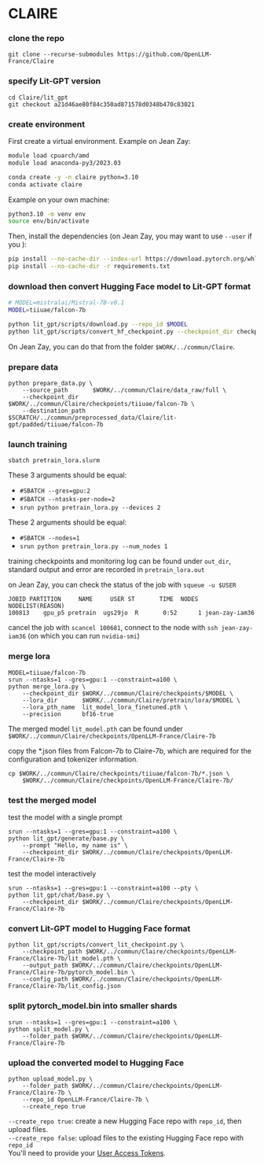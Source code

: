 # CLAIRE

### clone the repo
```
git clone --recurse-submodules https://github.com/OpenLLM-France/Claire
```

### specify Lit-GPT version
```
cd Claire/lit_gpt
git checkout a21d46ae80f84c350ad871578d0348b470c83021
```

### create environment

First create a virtual environment.
Example on Jean Zay:
```bash
module load cpuarch/amd
module load anaconda-py3/2023.03

conda create -y -n claire python=3.10
conda activate claire
```
Example on your own machine:
```bash
python3.10 -m venv env
source env/bin/activate
```

Then, install the dependencies (on Jean Zay, you may want to use `--user` if you ):
```bash
pip install --no-cache-dir --index-url https://download.pytorch.org/whl/nightly/cu118 --pre 'torch>=2.1.0dev'
pip install --no-cache-dir -r requirements.txt
```

### download then convert Hugging Face model to Lit-GPT format

```bash
# MODEL=mistralai/Mistral-7B-v0.1
MODEL=tiiuae/falcon-7b

python lit_gpt/scripts/download.py --repo_id $MODEL
python lit_gpt/scripts/convert_hf_checkpoint.py --checkpoint_dir checkpoints/$MODEL
```

On Jean Zay, you can do that from the folder `$WORK/../commun/Claire`.

### prepare data
```
python prepare_data.py \
    --source_path       $WORK/../commun/Claire/data_raw/full \
    --checkpoint_dir    $WORK/../commun/Claire/checkpoints/tiiuae/falcon-7b \
    --destination_path  $SCRATCH/../commun/preprocessed_data/Claire/lit-gpt/padded/tiiuae/falcon-7b
```

### launch training
```
sbatch pretrain_lora.slurm
```
These 3 arguments should be equal:
- `#SBATCH --gres=gpu:2`
- `#SBATCH --ntasks-per-node=2`
- `srun python pretrain_lora.py --devices 2`
  
These 2 arguments should be equal:
- `#SBATCH --nodes=1`
- `srun python pretrain_lora.py --num_nodes 1`

training checkpoints and monitoring log can be found under `out_dir`, standard output and error are recorded in `pretrain_lora.out`

on Jean Zay, you can check the status of the job with `squeue -u $USER`
```
JOBID PARTITION     NAME     USER ST       TIME  NODES NODELIST(REASON)
100813    gpu_p5 pretrain  ugs29jo  R       0:52      1 jean-zay-iam36
```
cancel the job with `scancel 100681`, connect to the node with `ssh jean-zay-iam36` (on which you can run `nvidia-smi`)


### merge lora
```
MODEL=tiiuae/falcon-7b
srun --ntasks=1 --gres=gpu:1 --constraint=a100 \
python merge_lora.py \
    --checkpoint_dir $WORK/../commun/Claire/checkpoints/$MODEL \
    --lora_dir       $WORK/../commun/Claire/pretrain/lora/$MODEL \
    --lora_pth_name  lit_model_lora_finetuned.pth \
    --precision      bf16-true
```
The merged model `lit_model.pth` can be found under `$WORK/../commun/Claire/checkpoints/OpenLLM-France/Claire-7b`

copy the *.json files from Falcon-7b to Claire-7b, which are required for the configuration and tokenizer information.
```
cp $WORK/../commun/Claire/checkpoints/tiiuae/falcon-7b/*.json \
    $WORK/../commun/Claire/checkpoints/OpenLLM-France/Claire-7b/
```

### test the merged model

test the model with a single prompt
```
srun --ntasks=1 --gres=gpu:1 --constraint=a100 \
python lit_gpt/generate/base.py \
    --prompt "Hello, my name is" \
    --checkpoint_dir $WORK/../commun/Claire/checkpoints/OpenLLM-France/Claire-7b
```

test the model interactively
```
srun --ntasks=1 --gres=gpu:1 --constraint=a100 --pty \
python lit_gpt/chat/base.py \
    --checkpoint_dir $WORK/../commun/Claire/checkpoints/OpenLLM-France/Claire-7b
```

### convert Lit-GPT model to Hugging Face format
```
python lit_gpt/scripts/convert_lit_checkpoint.py \
    --checkpoint_path $WORK/../commun/Claire/checkpoints/OpenLLM-France/Claire-7b/lit_model.pth \
    --output_path $WORK/../commun/Claire/checkpoints/OpenLLM-France/Claire-7b/pytorch_model.bin \
    --config_path $WORK/../commun/Claire/checkpoints/OpenLLM-France/Claire-7b/lit_config.json
```

### split pytorch_model.bin into smaller shards
```
srun --ntasks=1 --gres=gpu:1 --constraint=a100 \
python split_model.py \
    --folder_path $WORK/../commun/Claire/checkpoints/OpenLLM-France/Claire-7b
```

### upload the converted model to Hugging Face
```
python upload_model.py \
    --folder_path $WORK/../commun/Claire/checkpoints/OpenLLM-France/Claire-7b \
    --repo_id OpenLLM-France/Claire-7b \
    --create_repo true
```
`--create_repo true`: create a new Hugging Face repo with `repo_id`, then upload files.  
`--create_repo false`: upload files to the existing Hugging Face repo with `repo_id`  
You'll need to provide your [User Access Tokens](https://huggingface.co/settings/tokens).
